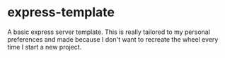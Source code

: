 # express-template
A basic express server template. This is really tailored to my personal preferences and made because I don't want to recreate the wheel every time I start a new project.
